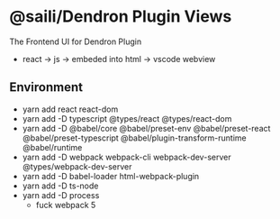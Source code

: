 # @saili/Dendron Plugin Views

The Frontend UI for Dendron Plugin

- react -> js -> embeded into html -> vscode webview

## Environment

- yarn add react react-dom
- yarn add -D typescript @types/react @types/react-dom
- yarn add -D @babel/core @babel/preset-env @babel/preset-react @babel/preset-typescript @babel/plugin-transform-runtime @babel/runtime
- yarn add -D webpack webpack-cli webpack-dev-server @types/webpack-dev-server
- yarn add -D babel-loader html-webpack-plugin
- yarn add -D ts-node
- yarn add -D process
  - fuck webpack 5